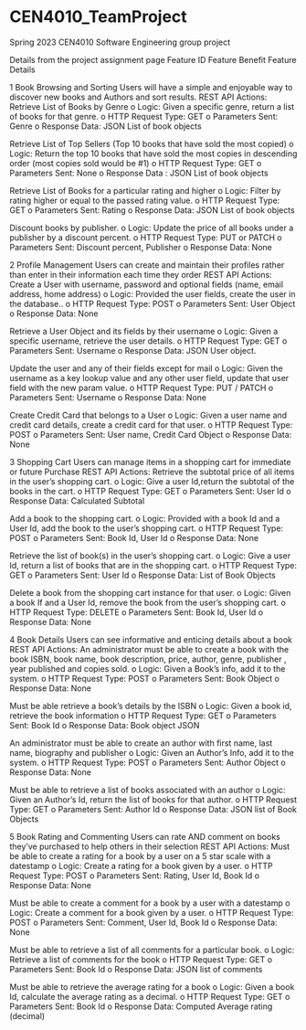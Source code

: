 # CEN4010_TeamProject
Spring 2023 CEN4010 Software Engineering group project

Details from the project assignment page
Feature ID
Feature Benefit
Feature Details

1 
Book Browsing and Sorting
Users will have a simple and enjoyable way to discover new books and
Authors and sort results.
REST API Actions:
 Retrieve List of Books by Genre
o Logic: Given a specific genre, return a list of books for that genre.
o HTTP Request Type: GET
o Parameters Sent: Genre
o Response Data: JSON List of book objects

 Retrieve List of Top Sellers (Top 10 books that have sold the most copied)
o Logic: Return the top 10 books that have sold the most copies in
descending order (most copies sold would be #1)
o HTTP Request Type: GET
o Parameters Sent: None
o Response Data : JSON List of book objects

 Retrieve List of Books for a particular rating and higher
o Logic: Filter by rating higher or equal to the passed rating value.
o HTTP Request Type: GET
o Parameters Sent: Rating
o Response Data: JSON List of book objects

 Discount books by publisher.
o Logic: Update the price of all books under a publisher by a discount
percent.
o HTTP Request Type: PUT or PATCH
o Parameters Sent: Discount percent, Publisher
o Response Data: None

2 
Profile Management
Users can create and maintain their profiles rather than enter in
their information each time they order
REST API Actions:
 Create a User with username, password and optional fields (name, email
address, home address)
o Logic: Provided the user fields, create the user in the database..
o HTTP Request Type: POST
o Parameters Sent: User Object
o Response Data: None

 Retrieve a User Object and its fields by their username
o Logic: Given a specific username, retrieve the user details.
o HTTP Request Type: GET
o Parameters Sent: Username
o Response Data: JSON User object.

 Update the user and any of their fields except for mail
o Logic: Given the username as a key lookup value and any other user
field, update that user field with the new param value.
o HTTP Request Type: PUT / PATCH
o Parameters Sent: Username
o Response Data: None

 Create Credit Card that belongs to a User
o Logic: Given a user name and credit card details, create a credit
card for that user.
o HTTP Request Type: POST
o Parameters Sent: User name, Credit Card Object
o Response Data: None

3
Shopping Cart Users can manage items in a shopping cart for immediate or future Purchase
REST API Actions:
 Retrieve the subtotal price of all items in the user’s shopping cart.
o Logic: Give a user Id,return the subtotal of the books in the cart.
o HTTP Request Type: GET
o Parameters Sent: User Id
o Response Data: Calculated Subtotal

 Add a book to the shopping cart.
o Logic: Provided with a book Id and a User Id, add the book to the
user’s shopping cart.
o HTTP Request Type: POST
o Parameters Sent: Book Id, User Id
o Response Data: None

 Retrieve the list of book(s) in the user’s shopping cart.
o Logic: Give a user Id, return a list of books that are in the shopping
cart.
o HTTP Request Type: GET
o Parameters Sent: User Id
o Response Data: List of Book Objects

 Delete a book from the shopping cart instance for that user.
o Logic: Given a book If and a User Id, remove the book from the
user’s shopping cart.
o HTTP Request Type: DELETE
o Parameters Sent: Book Id, User Id
o Response Data: None

4
Book Details Users can see informative and enticing details about a book
REST API Actions:
 An administrator must be able to create a book with the book ISBN, book
name, book description, price, author, genre, publisher , year published and
copies sold.
o Logic: Given a Book’s info, add it to the system.
o HTTP Request Type: POST
o Parameters Sent: Book Object
o Response Data: None

 Must be able retrieve a book’s details by the ISBN
o Logic: Given a book id, retrieve the book information
o HTTP Request Type: GET
o Parameters Sent: Book Id
o Response Data: Book object JSON

 An administrator must be able to create an author with first name, last
name, biography and publisher
o Logic: Given an Author’s Info, add it to the system.
o HTTP Request Type: POST
o Parameters Sent: Author Object
o Response Data: None

 Must be able to retrieve a list of books associated with an author
o Logic: Given an Author’s Id, return the list of books for that author.
o HTTP Request Type: GET
o Parameters Sent: Author Id
o Response Data: JSON list of Book Objects

5
Book Rating and Commenting
Users can rate AND comment on books they’ve purchased to help others in their
selection
REST API Actions:
 Must be able to create a rating for a book by a user on a 5 star scale with a
datestamp
o Logic: Create a rating for a book given by a user.
o HTTP Request Type: POST
o Parameters Sent: Rating, User Id, Book Id
o Response Data: None

 Must be able to create a comment for a book by a user with a datestamp
o Logic: Create a comment for a book given by a user.
o HTTP Request Type: POST
o Parameters Sent: Comment, User Id, Book Id
o Response Data: None

 Must be able to retrieve a list of all comments for a particular book.
o Logic: Retrieve a list of comments for the book
o HTTP Request Type: GET
o Parameters Sent: Book Id
o Response Data: JSON list of comments

 Must be able to retrieve the average rating for a book
o Logic: Given a book Id, calculate the average rating as a decimal.
o HTTP Request Type: GET
o Parameters Sent: Book Id
o Response Data: Computed Average rating (decimal)
